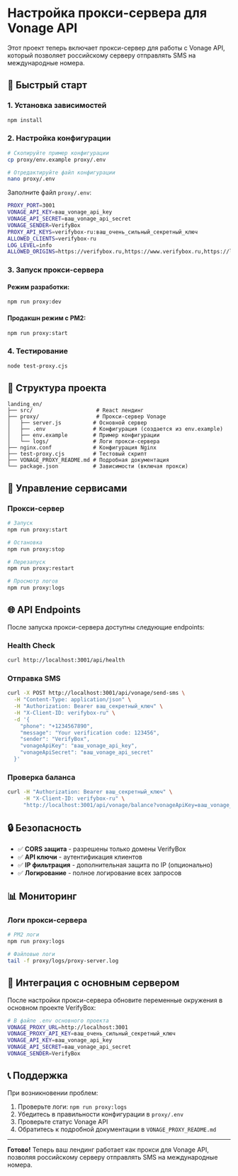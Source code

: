 # Настройка прокси-сервера для Vonage API

Этот проект теперь включает прокси-сервер для работы с Vonage API, который позволяет российскому серверу отправлять SMS на международные номера.

## 🚀 Быстрый старт

### 1. Установка зависимостей
```bash
npm install
```

### 2. Настройка конфигурации
```bash
# Скопируйте пример конфигурации
cp proxy/env.example proxy/.env

# Отредактируйте файл конфигурации
nano proxy/.env
```

Заполните файл `proxy/.env`:
```bash
PROXY_PORT=3001
VONAGE_API_KEY=ваш_vonage_api_key
VONAGE_API_SECRET=ваш_vonage_api_secret
VONAGE_SENDER=VerifyBox
PROXY_API_KEYS=verifybox-ru:ваш_очень_сильный_секретный_ключ
ALLOWED_CLIENTS=verifybox-ru
LOG_LEVEL=info
ALLOWED_ORIGINS=https://verifybox.ru,https://www.verifybox.ru,https://lk.verifybox.ru
```

### 3. Запуск прокси-сервера

#### Режим разработки:
```bash
npm run proxy:dev
```

#### Продакшн режим с PM2:
```bash
npm run proxy:start
```

### 4. Тестирование
```bash
node test-proxy.cjs
```

## 📁 Структура проекта

```
landing_en/
├── src/                    # React лендинг
├── proxy/                  # Прокси-сервер Vonage
│   ├── server.js          # Основной сервер
│   ├── .env               # Конфигурация (создается из env.example)
│   ├── env.example        # Пример конфигурации
│   └── logs/              # Логи прокси-сервера
├── nginx.conf             # Конфигурация Nginx
├── test-proxy.cjs         # Тестовый скрипт
├── VONAGE_PROXY_README.md # Подробная документация
└── package.json           # Зависимости (включая прокси)
```

## 🔧 Управление сервисами

### Прокси-сервер
```bash
# Запуск
npm run proxy:start

# Остановка
npm run proxy:stop

# Перезапуск
npm run proxy:restart

# Просмотр логов
npm run proxy:logs
```

## 🌐 API Endpoints

После запуска прокси-сервера доступны следующие endpoints:

### Health Check
```bash
curl http://localhost:3001/api/health
```

### Отправка SMS
```bash
curl -X POST http://localhost:3001/api/vonage/send-sms \
  -H "Content-Type: application/json" \
  -H "Authorization: Bearer ваш_секретный_ключ" \
  -H "X-Client-ID: verifybox-ru" \
  -d '{
    "phone": "+1234567890",
    "message": "Your verification code: 123456",
    "sender": "VerifyBox",
    "vonageApiKey": "ваш_vonage_api_key",
    "vonageApiSecret": "ваш_vonage_api_secret"
  }'
```

### Проверка баланса
```bash
curl -H "Authorization: Bearer ваш_секретный_ключ" \
     -H "X-Client-ID: verifybox-ru" \
     "http://localhost:3001/api/vonage/balance?vonageApiKey=ваш_vonage_api_key&vonageApiSecret=ваш_vonage_api_secret"
```

## 🔒 Безопасность

- ✅ **CORS защита** - разрешены только домены VerifyBox
- ✅ **API ключи** - аутентификация клиентов
- ✅ **IP фильтрация** - дополнительная защита по IP (опционально)
- ✅ **Логирование** - полное логирование всех запросов

## 📊 Мониторинг

### Логи прокси-сервера
```bash
# PM2 логи
npm run proxy:logs

# Файловые логи
tail -f proxy/logs/proxy-server.log
```

## 🔄 Интеграция с основным сервером

После настройки прокси-сервера обновите переменные окружения в основном проекте VerifyBox:

```bash
# В файле .env основного проекта
VONAGE_PROXY_URL=http://localhost:3001
VONAGE_PROXY_API_KEY=ваш_очень_сильный_секретный_ключ
VONAGE_API_KEY=ваш_vonage_api_key
VONAGE_API_SECRET=ваш_vonage_api_secret
VONAGE_SENDER=VerifyBox
```

## 📞 Поддержка

При возникновении проблем:
1. Проверьте логи: `npm run proxy:logs`
2. Убедитесь в правильности конфигурации в `proxy/.env`
3. Проверьте статус Vonage API
4. Обратитесь к подробной документации в `VONAGE_PROXY_README.md`

---

**Готово!** Теперь ваш лендинг работает как прокси для Vonage API, позволяя российскому серверу отправлять SMS на международные номера.
